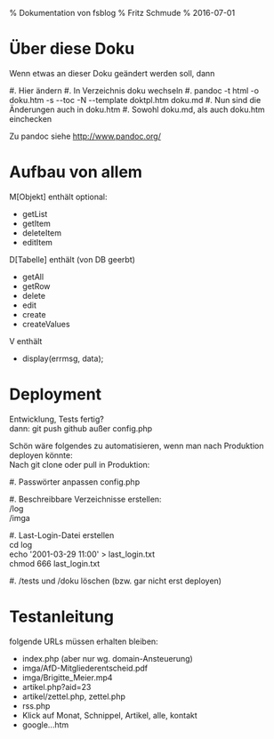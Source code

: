 % Dokumentation von fsblog
% Fritz Schmude
% 2016-07-01

# Über diese Doku
Wenn etwas an dieser Doku geändert werden soll, dann 

#. Hier ändern
#. In Verzeichnis doku wechseln
#. pandoc -t html -o doku.htm -s --toc -N --template doktpl.htm doku.md
#. Nun sind die Änderungen auch in doku.htm
#. Sowohl doku.md, als auch doku.htm einchecken

Zu pandoc siehe <http://www.pandoc.org/>

# Aufbau von allem

M[Objekt] enthält optional:

- getList
- getItem
- deleteItem
- editItem

D[Tabelle] enthält (von DB geerbt)

- getAll
- getRow
- delete
- edit
- create
- createValues

V enthält

- display(errmsg, data);

# Deployment
Entwicklung, Tests fertig?  
dann: git push github außer config.php

Schön wäre folgendes zu automatisieren, wenn man nach Produktion deployen könnte:  
Nach git clone oder pull in Produktion:

#. Passwörter anpassen
    config.php

#. Beschreibbare Verzeichnisse erstellen:  
    /log  
    /imga  

#. Last-Login-Datei erstellen  
  cd log  
  echo '2001-03-29 11:00' > last_login.txt  
  chmod 666 last_login.txt
  
#. /tests und /doku löschen (bzw. gar nicht erst deployen)

# Testanleitung
folgende URLs müssen erhalten bleiben:

- index.php (aber nur wg. domain-Ansteuerung)
- imga/AfD-Mitgliederentscheid.pdf
- imga/Brigitte_Meier.mp4
- artikel.php?aid=23
- artikel/zettel.php, zettel.php
- rss.php
- Klick auf Monat, Schnippel, Artikel, alle, kontakt
- google...htm



